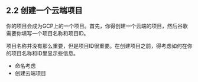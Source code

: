 ## 2.2 创建一个云端项目

你的项目会成为GCP上的一个项目。首先，你得创建一个云端的项目，然后谷歌需要你填写一个项目名称和项目ID。

项目名称并没有那么重要，但是项目ID很重要。在创建项目之前，得考虑如何在你的项目名称和ID里显示些信息。
* 命名考虑
* 创建云端项目

